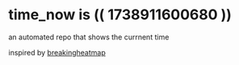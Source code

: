 # time_now is (( 1738911600680 ))

an automated repo that shows the currnent time

inspired by [breakingheatmap](https://github.com/breakingheatmap/breakingheatmap)